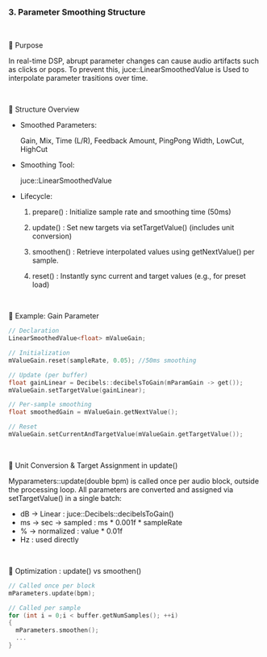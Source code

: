 ### 3. Parameter Smoothing Structure

<br>

🎯 Purpose

In real-time DSP, abrupt parameter changes can cause audio artifacts such as clicks or pops.
To prevent this, juce::LinearSmoothedValue is Used to interpolate parameter trasitions over time.

<br>

🔹 Structure Overview

- Smoothed Parameters:

  Gain, Mix, Time (L/R), Feedback Amount, PingPong Width, LowCut, HighCut

- Smoothing Tool:

  juce::LinearSmoothedValue 

- Lifecycle:

  1. prepare() : Initialize sample rate and smoothing time (50ms)

  2. update() : Set new targets via setTargetValue() (includes unit conversion)

  3. smoothen() : Retrieve interpolated values using getNextValue() per sample.

  4. reset() : Instantly sync current and target values (e.g., for preset load)

<br>

🔹 Example: Gain Parameter

~~~cpp
// Declaration
LinearSmoothedValue<float> mValueGain;

// Initialization
mValueGain.reset(sampleRate, 0.05); //50ms smoothing

// Update (per buffer)
float gainLinear = Decibels::decibelsToGain(mParamGain -> get());
mValueGain.setTargetValue(gainLinear);

// Per-sample smoothing
float smoothedGain = mValueGain.getNextValue();

// Reset
mValueGain.setCurrentAndTargetValue(mValueGain.getTargetValue());
~~~

<br>

🔹 Unit Conversion & Target Assignment in update()

Myparameters::update(double bpm) is called once per audio block, outside the processing loop.
All parameters are converted and assigned via setTargetValue() in a single batch:

- dB -> Linear : juce::Decibels::decibelsToGain()
- ms -> sec -> sampled : ms * 0.001f * sampleRate
- % -> normalized : value * 0.01f
- Hz : used directly

<br>

🔹 Optimization : update() vs smoothen()

~~~cpp
// Called once per block
mParameters.update(bpm);

// Called per sample
for (int i = 0;i < buffer.getNumSamples(); ++i)
{
  mParameters.smoothen();
  ...
}
~~~
